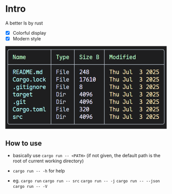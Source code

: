 # Intro
A better ls by rust
- [x] Colorful display
- [x] Modern style

![showcase](asset/showcase.png)
## How to use
- basically use `cargo run -- <PATH>` (if <PATH> not given, the default path is the root of current working directory)

- `cargo run -- -h` for help

- eg.
`cargo run`
`cargo run -- src`
`cargo run -- -j`
`cargo run -- --json`
`cargo run -- -V`